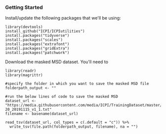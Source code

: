 ### Getting Started

Install/update the following packages that we'll be using:

```{r}
library(devtools)
install_github("ICPI/ICPIutilities")
install.packages("tidyverse")
install.packages("scales")
install.packages("extrafont")
install.packages("gridExtra")
install.packages("patchwork")
```

Download the masked MSD dataset. You'll need to 

```{r}
library(readr)
library(magrittr)

#specify the folder in which you want to save the masked MSD file
folderpath_output <- ""

#run the below lines of code to save the masked MSD
dataset_url <- "https://media.githubusercontent.com/media/ICPI/TrainingDataset/master/Output/MER_Structured_TRAINING_Datasets_PSNU_IM_FY17-20_20191115_v1_1.txt"
filename <- basename(dataset_url) 

read_tsv(dataset_url, col_types = c(.default = "c")) %>%
  write_tsv(file.path(folderpath_output, filename), na = "")
  
```
